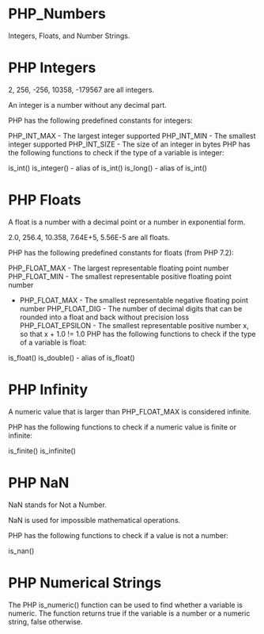# PHP_Numbers

Integers, Floats, and Number Strings.

# PHP Integers
2, 256, -256, 10358, -179567 are all integers.

An integer is a number without any decimal part.

PHP has the following predefined constants for integers:

PHP_INT_MAX - The largest integer supported
PHP_INT_MIN - The smallest integer supported
PHP_INT_SIZE -  The size of an integer in bytes
PHP has the following functions to check if the type of a variable is integer:

is_int()
is_integer() - alias of is_int()
is_long() - alias of is_int()

# PHP Floats
A float is a number with a decimal point or a number in exponential form.

2.0, 256.4, 10.358, 7.64E+5, 5.56E-5 are all floats.

PHP has the following predefined constants for floats (from PHP 7.2):

PHP_FLOAT_MAX - The largest representable floating point number
PHP_FLOAT_MIN - The smallest representable positive floating point number
- PHP_FLOAT_MAX - The smallest representable negative floating point number
PHP_FLOAT_DIG - The number of decimal digits that can be rounded into a float and back without precision loss
PHP_FLOAT_EPSILON - The smallest representable positive number x, so that x + 1.0 != 1.0
PHP has the following functions to check if the type of a variable is float:

is_float()
is_double() - alias of is_float()

# PHP Infinity
A numeric value that is larger than PHP_FLOAT_MAX is considered infinite.

PHP has the following functions to check if a numeric value is finite or infinite:

is_finite()
is_infinite()

# PHP NaN
NaN stands for Not a Number.

NaN is used for impossible mathematical operations.

PHP has the following functions to check if a value is not a number:

is_nan()


# PHP Numerical Strings
The PHP is_numeric() function can be used to find whether a variable is numeric. The function returns true if the variable is a number or a numeric string, false otherwise.


















